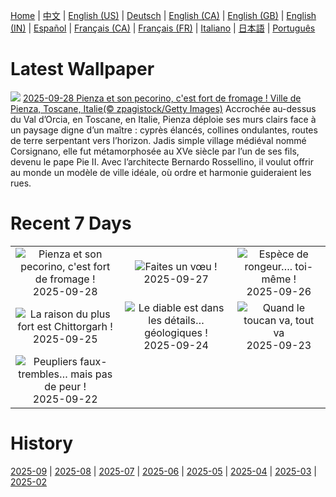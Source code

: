 [Home](../README.md) | [中文](zh-CN.md) | [English (US)](en-US.md) | [Deutsch](de-DE.md) | [English (CA)](en-CA.md) | [English (GB)](en-GB.md) | [English (IN)](en-IN.md) | [Español](es-ES.md) | [Français (CA)](fr-CA.md) | [Français (FR)](fr-FR.md) | [Italiano](it-IT.md) | [日本語](ja-JP.md) | [Português](pt-BR.md)

# Latest Wallpaper
![](https://www.bing.com/th?id=OHR.PienzaItaly_FR-FR1953145437_UHD.jpg)
[2025-09-28 Pienza et son pecorino, c'est fort de fromage ! Ville de Pienza, Toscane, Italie(© zpagistock/Getty Images)](https://www.bing.com/th?id=OHR.PienzaItaly_FR-FR1953145437_UHD.jpg)
Accrochée au-dessus du Val d’Orcia, en Toscane, en Italie, Pienza déploie ses murs clairs face à un paysage digne d’un maître : cyprès élancés, collines ondulantes, routes de terre serpentant vers l’horizon. Jadis simple village médiéval nommé Corsignano, elle fut métamorphosée au XVe siècle par l’un de ses fils, devenu le pape Pie II. Avec l’architecte Bernardo Rossellino, il voulut offrir au monde un modèle de ville idéale, où ordre et harmonie guideraient les rues.

# Recent 7 Days
|  |  |  |
|:---:|:---:|:---:|
| ![](https://www.bing.com/th?id=OHR.PienzaItaly_FR-FR1953145437_400x240.jpg "Pienza et son pecorino, c'est fort de fromage !") 2025-09-28 | ![](https://www.bing.com/th?id=OHR.TankLakes_FR-FR1812673020_400x240.jpg "Faites un vœu !") 2025-09-27 | ![](https://www.bing.com/th?id=OHR.AutumnChipmunk_FR-FR1635534631_400x240.jpg "Espèce de rongeur…. toi-même !") 2025-09-26 |
| ![](https://www.bing.com/th?id=OHR.FortChittorgarh_FR-FR5443907474_400x240.jpg "La raison du plus fort est Chittorgarh !") 2025-09-25 | ![](https://www.bing.com/th?id=OHR.BearLodge_FR-FR5273744579_400x240.jpg "Le diable est dans les détails… géologiques !") 2025-09-24 | ![](https://www.bing.com/th?id=OHR.ToucanForest_FR-FR5096547078_400x240.jpg "Quand le toucan va, tout va") 2025-09-23 |
| ![](https://www.bing.com/th?id=OHR.AspenEquinox_FR-FR4843698159_400x240.jpg "Peupliers faux-trembles… mais pas de peur !") 2025-09-22 |  |  |

# History
[2025-09](../archives/wallpaper/fr-FR/w_2025_09.md) | [2025-08](../archives/wallpaper/fr-FR/w_2025_08.md) | [2025-07](../archives/wallpaper/fr-FR/w_2025_07.md) | [2025-06](../archives/wallpaper/fr-FR/w_2025_06.md) | [2025-05](../archives/wallpaper/fr-FR/w_2025_05.md) | [2025-04](../archives/wallpaper/fr-FR/w_2025_04.md) | [2025-03](../archives/wallpaper/fr-FR/w_2025_03.md) | [2025-02](../archives/wallpaper/fr-FR/w_2025_02.md)
